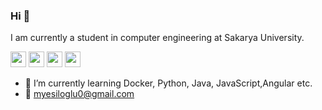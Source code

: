 ### Hi :wave: 
I am currently a student in computer engineering at Sakarya University.

<p><a href="https://twitter.com/okan_yesiloglu" target="_blank"><img src="https://img.shields.io/badge/twitter-%231DA1F2.svg?&style=for-the-badge&logo=twitter&logoColor=white" height=25></a> <a href="https://www.linkedin.com/in/okanyesil" target="_blank"><img src="https://img.shields.io/badge/linkedin-%230077B5.svg?&style=for-the-badge&logo=linkedin&logoColor=white" height=25></a> <a href="https://medium.com/@okanyesiloglu" target="_blank"><img src="https://img.shields.io/badge/medium-%2312100E.svg?&style=for-the-badge&logo=medium&logoColor=white" height=25></a>
<a href="https://medium.com/@okanyesiloglu" target="_blank"><img src="https://visitor-badge.laobi.icu/badge?page_id=okanyesil" height=25/> </a></p>
<p>


- :dart: I’m currently learning Docker, Python, Java, JavaScript,Angular etc.
- :email: myesiloglu0@gmail.com
